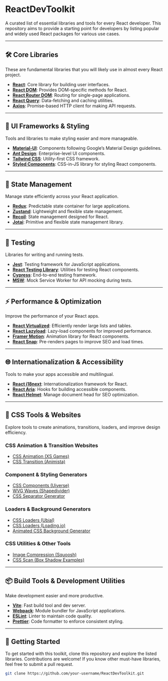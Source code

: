 # ReactDevToolkit

A curated list of essential libraries and tools for every React developer. This repository aims to provide a starting point for developers by listing popular and widely used React packages for various use cases.

---

## 🛠️ Core Libraries  
These are fundamental libraries that you will likely use in almost every React project.

- **[React](https://react.dev/)**: Core library for building user interfaces.  
- **[React DOM](https://react.dev/reference/react-dom)**: Provides DOM-specific methods for React.  
- **[React Router DOM](https://reactrouter.com/)**: Routing for single-page applications.  
- **[React Query](https://tanstack.com/query/latest)**: Data-fetching and caching utilities.  
- **[Axios](https://axios-http.com/)**: Promise-based HTTP client for making API requests.  

---

## 🎨 UI Frameworks & Styling  
Tools and libraries to make styling easier and more manageable.

- **[Material-UI](https://mui.com/)**: Components following Google’s Material Design guidelines.  
- **[Ant Design](https://ant.design/)**: Enterprise-level UI components.  
- **[Tailwind CSS](https://tailwindcss.com/)**: Utility-first CSS framework.  
- **[Styled Components](https://styled-components.com/)**: CSS-in-JS library for styling React components.  

---

## 🔧 State Management  
Manage state efficiently across your React application.

- **[Redux](https://redux.js.org/)**: Predictable state container for large applications.  
- **[Zustand](https://docs.pmnd.rs/zustand/getting-started/introduction)**: Lightweight and flexible state management.  
- **[Recoil](https://recoiljs.org/)**: State management designed for React.  
- **[Jotai](https://jotai.org/)**: Primitive and flexible state management library.  

---

## 🧪 Testing  
Libraries for writing and running tests.

- **[Jest](https://jestjs.io/)**: Testing framework for JavaScript applications.  
- **[React Testing Library](https://testing-library.com/docs/react-testing-library/intro/)**: Utilities for testing React components.  
- **[Cypress](https://www.cypress.io/)**: End-to-end testing framework.  
- **[MSW](https://mswjs.io/)**: Mock Service Worker for API mocking during tests.  

---

## ⚡ Performance & Optimization  
Improve the performance of your React apps.

- **[React Virtualized](https://github.com/bvaughn/react-virtualized)**: Efficiently render large lists and tables.  
- **[React Lazyload](https://github.com/jasonslyvia/react-lazyload)**: Lazy-load components for improved performance.  
- **[Framer Motion](https://www.framer.com/motion/)**: Animation library for React components.  
- **[React Snap](https://github.com/stereobooster/react-snap)**: Pre-renders pages to improve SEO and load times.  

---

## 🌐 Internationalization & Accessibility  
Tools to make your apps accessible and multilingual.

- **[React i18next](https://react.i18next.com/)**: Internationalization framework for React.  
- **[React Aria](https://react-spectrum.adobe.com/react-aria/)**: Hooks for building accessible components.  
- **[React Helmet](https://github.com/nfl/react-helmet)**: Manage document head for SEO optimization.  

---

## 🎨 CSS Tools & Websites  
Explore tools to create animations, transitions, loaders, and improve design efficiency.

### CSS Animation & Transition Websites
- [CSS Animation (XS Games)](https://xsgames.co/)
- [CSS Transition (Animista)](https://animista.net/)

### Component & Styling Generators
- [CSS Components (Uiverse)](https://uiverse.io/)
- [WVG Waves (Shapedivider)](https://www.shapedivider.app/)
- [CSS Separator Generator](https://wweb.dev/resources/css-separator-generator/)

### Loaders & Background Generators
- [CSS Loaders (Ubial)](https://uiball.com/loaders/)
- [CSS Loaders (Loading.io)](https://loading.io/)
- [Animated CSS Background Generator](https://wweb.dev/resources/animated-css-background-generator/)

### CSS Utilities & Other Tools
- [Image Compression (Squoosh)](https://squoosh.app/)
- [CSS Scan (Box Shadow Examples)](https://getcssscan.com/css-box-shadow-examples)

---

## 📦 Build Tools & Development Utilities  
Make development easier and more productive.

- **[Vite](https://vitejs.dev/)**: Fast build tool and dev server.  
- **[Webpack](https://webpack.js.org/)**: Module bundler for JavaScript applications.  
- **[ESLint](https://eslint.org/)**: Linter to maintain code quality.  
- **[Prettier](https://prettier.io/)**: Code formatter to enforce consistent styling.  

---

## 🚀 Getting Started  
To get started with this toolkit, clone this repository and explore the listed libraries. Contributions are welcome! If you know other must-have libraries, feel free to submit a pull request.

```bash
git clone https://github.com/your-username/ReactDevToolkit.git
